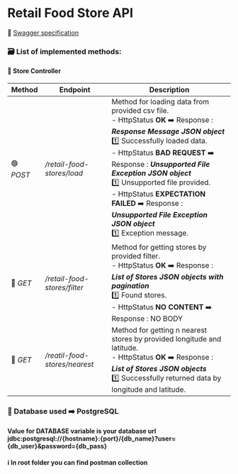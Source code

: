 # Retail Food Store API

📗 [Swagger specification](http://localhost:8090/retail-food-stores/swagger-ui/index.html)

### 🗃️ List of implemented methods:

#### :department_store: Store Controller

| Method                    | Endpoint                      | Description                                                                                                                                                                                                                                                                                                                                                                                                                   |
|---------------------------|-------------------------------|-------------------------------------------------------------------------------------------------------------------------------------------------------------------------------------------------------------------------------------------------------------------------------------------------------------------------------------------------------------------------------------------------------------------------------|
| :green_circle: *POST*     | */retail-food-stores/load*    | Method for loading data from provided csv file. <br> - HttpStatus **OK** ➡️ Response : ***Response Message JSON object*** <br> 1️⃣ Successfully loaded data. <br> - HttpStatus **BAD REQUEST** ➡️ Response : ***Unsupported File Exception JSON object*** <br> 1️⃣ Unsupported file provided. <br> - HttpStatus **EXPECTATION FAILED** ➡️ Response : ***Unsupported File Exception JSON object*** <br> 1️⃣ Exception message. |
| :large_blue_circle: *GET* | */retail-food-stores/filter*  | Method for getting stores by provided filter. <br> - HttpStatus **OK** ➡️ Response : ***List of Stores JSON objects with pagination*** <br> 1️⃣ Found stores. <br> - HttpStatus **NO CONTENT** ➡️ Response : NO BODY                                                                                                                                                                                                          |
| 🔵 *GET*                  | */reatil-food-stores/nearest* | Method for getting n nearest stores by provided longitude and latitude. <br> - HttpStatus **OK** ➡️ Response : ***List of Stores JSON objects*** <br> 1️⃣ Successfully returned data by longitude and latitude.                                                                                                                                                                                                               |

### :file_folder: Database used ➡️ **PostgreSQL**

####  Value for **DATABASE** variable is your database url jdbc:postgresql://{hostname}:{port}/{db_name}?user={db_user}&password={db_pass}

#### :information_source: In root folder you can find postman collection 
